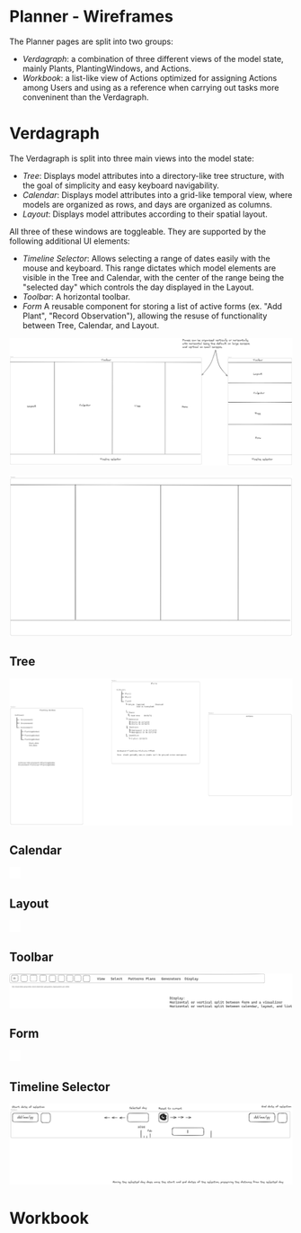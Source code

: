 # Planner - Wireframes

The Planner pages are split into two groups:
- *Verdagraph*: a combination of three different views of the model state, mainly Plants, PlantingWindows, and Actions.
- *Workbook*: a list-like view of Actions optimized for assigning Actions among Users and using as a reference when carrying out tasks more conveninent than the Verdagraph.

# Verdagraph

The Verdagraph is split into three main views into the model state:
- *Tree*: Displays model attributes into a directory-like tree structure, with the goal of simplicity and easy keyboard navigability.
- *Calendar*: Displays model attributes into a grid-like temporal view, where models are organized as rows, and days are organized as columns.
- *Layout*: Displays model attributes according to their spatial layout.

All three of these windows are toggleable. They are supported by the following additional UI elements:
- *Timeline Selector*: Allows selecting a range of dates easily with the mouse and keyboard. This range dictates which model elements are visible in the Tree and Calendar, with the center of the range being the "selected day" which controls the day displayed in the Layout.
- *Toolbar*: A horizontal toolbar.
- *Form* A reusable component for storing a list of active forms (ex. "Add Plant", "Record Observation"), allowing the resuse of functionality between Tree, Calendar, and Layout.

![Verdagraph Structure Wireframe](./wireframes/verdagraph_structure.excalidraw.png)

![Verdagraph Structure Filled Wireframe](./wireframes/verdagraph_structure_filled.excalidraw.png)

## Tree

![Tree Wireframe](./wireframes/tree.excalidraw.png)

## Calendar

![Calendar Wireframe](./wireframes/calendar.excalidraw.png)

## Layout

![Layout Wireframe](./wireframes/layout.excalidraw.png)

## Toolbar

![Toolbar Wireframe](./wireframes/toolbar.excalidraw.png)

## Form

![Form Wireframe](./wireframes/form.excalidraw.png)

## Timeline Selector

![Timeline Selector Wireframe](./wireframes/timeline_selector.excalidraw.png)

# Workbook
